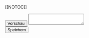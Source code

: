 [[NOTOC]]

<div class="code-editor">
    <button class="preview-button">Vorschau</button>
    <textarea class="code"></textarea>
    <div class="code-preview"></div>
</div>
<button class="save-button">Speichern</button>
